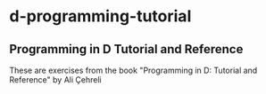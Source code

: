 # d-programming-tutorial
## Programming in D Tutorial and Reference
These are exercises from the book "Programming in D: Tutorial and Reference" by Ali Çehreli
